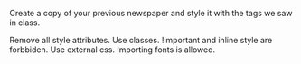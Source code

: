 Create a copy of your previous newspaper and style it with the tags we saw in class.

Remove all style attributes.
Use classes.
!important and inline style are forbbiden.
Use external css.
Importing fonts is allowed.
